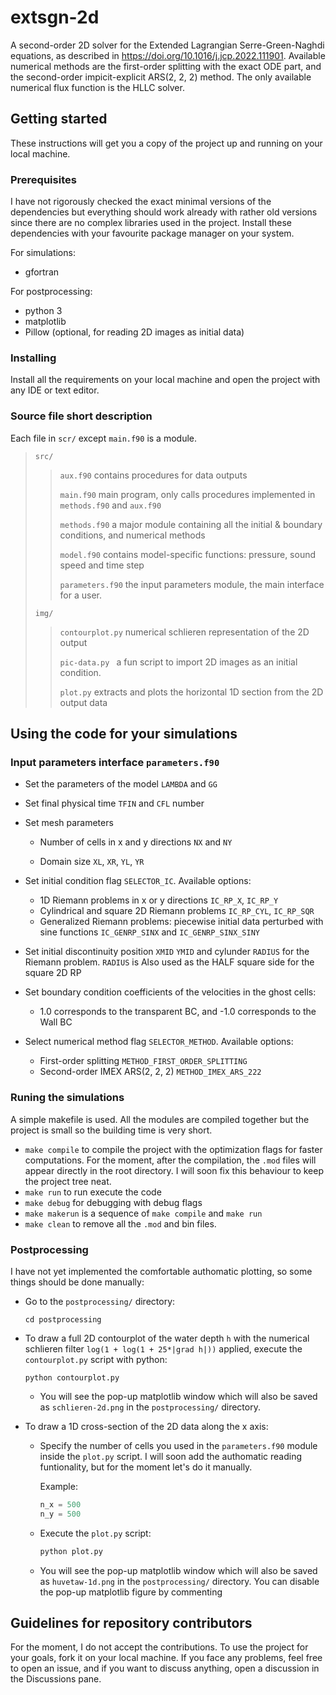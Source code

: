 # extsgn-2d
A second-order 2D solver for the Extended Lagrangian Serre-Green-Naghdi equations, as described in https://doi.org/10.1016/j.jcp.2022.111901. Available numerical methods are the first-order splitting with the exact ODE part, and the second-order impicit-explicit ARS(2, 2, 2) method. The only available numerical flux function is the HLLC solver.

## Getting started
These instructions will get you a copy of the project up and running on your local machine.

### Prerequisites

I have not rigorously checked the exact minimal versions of the dependencies but everything should work already with rather old versions since there are no complex libraries used in the project. Install these dependencies with your favourite package manager on your system.

For simulations:

* gfortran

For postprocessing:

* python 3
* matplotlib
* Pillow (optional, for reading 2D images as initial data)

### Installing

Install all the requirements on your local machine and open the project with any IDE or text editor.

### Source file short description

Each file in `scr/`  except `main.f90` is a module. 

> `src/`
>
> > `aux.f90`  contains procedures for data outputs 
> >
> > `main.f90`  main program, only calls procedures implemented in `methods.f90` and `aux.f90`
> >
> > `methods.f90` a major module containing all the initial & boundary conditions, and numerical methods
> >
> > `model.f90` contains model-specific functions: pressure, sound speed and time step
> >
> > `parameters.f90` the input parameters module, the main interface for a user.
>
> `img/`
>
> > `contourplot.py` numerical schlieren representation of the 2D output
> >
> > `pic-data.py ` a fun script to import 2D images as an initial condition.
> >
> > `plot.py` extracts and plots the horizontal 1D section from the 2D output data



## Using the code for your simulations

### Input parameters interface `parameters.f90`

* Set the parameters of the model `LAMBDA` and `GG`

* Set final physical time `TFIN` and `CFL` number

* Set mesh parameters

    * Number of cells in x and y directions `NX` and `NY` 

    * Domain size `XL`, `XR`, `YL`, `YR`

* Set initial condition flag `SELECTOR_IC`. Available options:
    * 1D Riemann problems in x or y directions `IC_RP_X`, `IC_RP_Y`
    * Cylindrical and square 2D Riemann problems `IC_RP_CYL`, `IC_RP_SQR`
    * Generalized Riemann problems: piecewise initial data perturbed with sine functions `IC_GENRP_SINX` and  `IC_GENRP_SINX_SINY`
* Set initial discontinuity position `XMID` `YMID` and cylunder `RADIUS` for the Riemann problem. `RADIUS` is Also used as the HALF square side for the square 2D RP

* Set boundary condition coefficients of the velocities in the ghost cells:
    * 1.0 corresponds to the transparent BC, and -1.0 corresponds to the Wall BC
* Select numerical method flag `SELECTOR_METHOD`. Available options:
    * First-order splitting `METHOD_FIRST_ORDER_SPLITTING`
    * Second-order IMEX ARS(2, 2, 2) `METHOD_IMEX_ARS_222`



### Runing the simulations

A simple makefile is used. All the modules are compiled together but the project is small so the building time is very short.

* `make compile` to compile the project with the optimization flags for faster computations. For the moment, after the compilation, the `.mod` files will appear directly in the root directory. I will soon fix this behaviour to keep the project tree neat.
* `make run` to run execute the code
* `make debug` for debugging with debug flags
* `make makerun` is a sequence of `make compile` and `make run`
* `make clean` to remove all the `.mod` and bin files. 



### Postprocessing

I have not yet implemented the comfortable authomatic plotting, so some things should be done manually:

* Go to the `postprocessing/` directory:

    ```shell
    cd postprocessing
    ```

* To draw a full 2D contourplot of the water depth `h` with the numerical schlieren filter `log(1 + log(1 + 25*|grad h|))` applied, execute the `contourplot.py` script with python:

    ```shell
    python contourplot.py
    ```

    * You will see the pop-up matplotlib window which will also be saved as `schlieren-2d.png` in the `postprocessing/` directory.

* To draw a 1D cross-section of the 2D data along the x axis:

    * Specify the number of cells you used in the `parameters.f90` module inside the `plot.py` script. I will soon add the authomatic reading funtionality, but for the moment let's do it manually.

        Example: 

        ```python
        n_x = 500
        n_y = 500
        ```

    * Execute the `plot.py` script:

        ```py
        python plot.py
        ```

    * You will see the pop-up matplotlib window which will also be saved as `huvetaw-1d.png` in the `postprocessing/` directory. You can disable the pop-up matplotlib figure by commenting 



## Guidelines for repository contributors

For the moment, I do not accept the contributions. To use the project for your goals, fork it on your local machine. If you face any problems, feel free to open an issue, and if you want to discuss anything, open a discussion in the Discussions pane.
